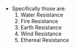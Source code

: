 - Specifically those are:
  1. Water Resistance
  2. Fire Resistance
  3. Earth Resistance
  4. Wind Resistance
  5. Ethereal Resistance